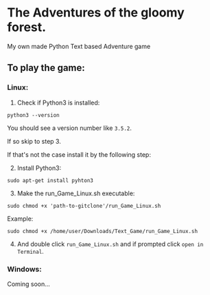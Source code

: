 # The Adventures of the gloomy forest.
My own made Python Text based Adventure game

## To play the game:

### Linux:
1. Check if Python3 is installed:
```
python3 --version
```
You should see a version number like ```3.5.2```.

If so skip to step 3.

If that's not the case install it by the following step:


2. Install Python3:
```
sudo apt-get install pyhton3
```


3. Make the run_Game_Linux.sh executable:
```
sudo chmod +x 'path-to-gitclone'/run_Game_Linux.sh
```

Example:
```
sudo chmod +x /home/user/Downloads/Text_Game/run_Game_Linux.sh
```


4. And double click ```run_Game_Linux.sh``` and if prompted click ```open in Terminal```.


### Windows:
Coming soon...
